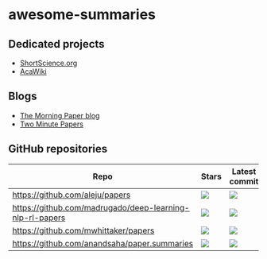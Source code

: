 # awesome-summaries

## Dedicated projects

* [ShortScience.org](https://www.shortscience.org/)
* [AcaWiki](https://acawiki.org)

## Blogs

* [The Morning Paper blog](https://blog.acolyer.org/)
* [Two Minute Papers](https://www.youtube.com/channel/UCbfYPyITQ-7l4upoX8nvctg)

## GitHub repositories

| Repo | Stars | Latest commit | Commit activity |
| ------------- | ------------- | ------------- | ------------- |
| https://github.com/aleju/papers | ![](https://img.shields.io/github/stars/aleju/papers.svg) | ![](https://img.shields.io/github/last-commit/aleju/papers.svg) | ![](https://img.shields.io/github/commit-activity/m/aleju/papers.svg) |
| https://github.com/madrugado/deep-learning-nlp-rl-papers | ![](https://img.shields.io/github/stars/madrugado/deep-learning-nlp-rl-papers.svg) | ![](https://img.shields.io/github/last-commit/madrugado/deep-learning-nlp-rl-papers.svg) | ![](https://img.shields.io/github/commit-activity/m/madrugado/deep-learning-nlp-rl-papers.svg) |
| https://github.com/mwhittaker/papers | ![](https://img.shields.io/github/stars/mwhittaker/papers.svg) | ![](https://img.shields.io/github/last-commit/mwhittaker/papers.svg) | ![](https://img.shields.io/github/commit-activity/m/mwhittaker/papers.svg) |
| https://github.com/anandsaha/paper.summaries | ![](https://img.shields.io/github/stars/anandsaha/paper.summaries.svg) | ![](https://img.shields.io/github/last-commit/anandsaha/paper.summaries.svg) | ![](https://img.shields.io/github/commit-activity/m/anandsaha/paper.summaries.svg) |
